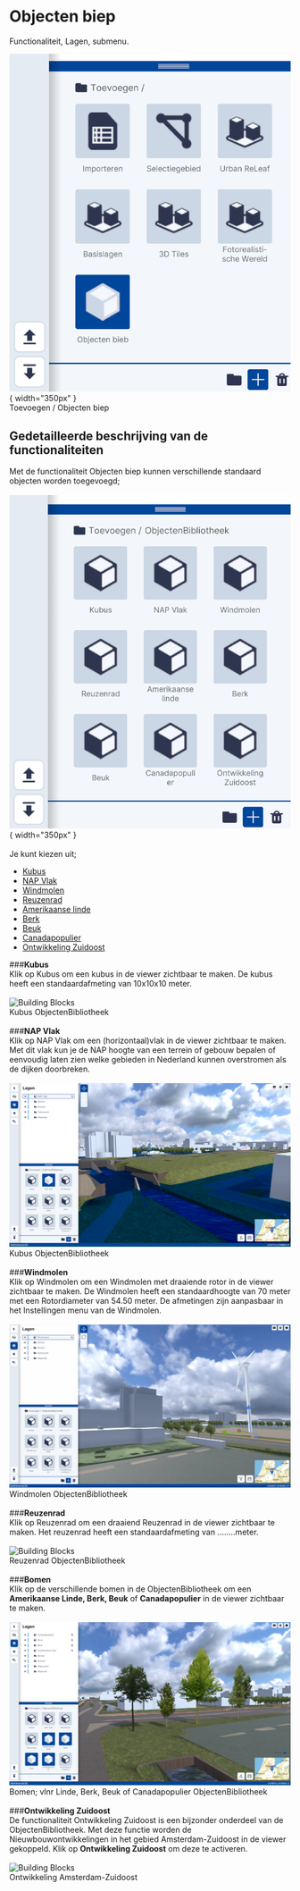 # Objecten biep

Functionaliteit, Lagen, submenu.  
  
![Building Blocks](../onboarding/imgs/lagen.toevoegen.menu.ob.png){ width="350px" }  
Toevoegen / Objecten biep

## Gedetailleerde beschrijving van de functionaliteiten
Met de functionaliteit Objecten biep kunnen verschillende standaard objecten worden toegevoegd;  
<br>
![Building Blocks](../onboarding/imgs/lagen.toevoegen.ob.png){ width="350px" }  
<br>
Je kunt kiezen uit;

* [Kubus](../toevoegen-objecten-biep/#kubus)  
* [NAP Vlak](../toevoegen-objecten-biep/#nap-vlak)  
* [Windmolen](../toevoegen-objecten-biep/#windmolen)   
* [Reuzenrad](../toevoegen-objecten-biep/#reuzenrad)   
* [Amerikaanse linde](../toevoegen-objecten-biep/#bomen)   
* [Berk](../toevoegen-objecten-biep/#bomen)   
* [Beuk](../toevoegen-objecten-biep/#bomen)   
* [Canadapopulier](../toevoegen-objecten-biep/#bomen)   
* [Ontwikkeling Zuidoost](../toevoegen-objecten-biep/#ontwikkeling-zuidoost)   

###**Kubus**  
Klik op Kubus om een kubus in de viewer zichtbaar te maken. De kubus heeft een standaardafmeting van 10x10x10 meter.  
<br>
![Building Blocks](../onboarding/imgs/lagen.toevoegen.ob.kubus.png)  
Kubus ObjectenBibliotheek  
<br>
###**NAP Vlak**  
Klik op NAP Vlak om een (horizontaal)vlak in de viewer zichtbaar te maken. Met dit vlak kun je de NAP hoogte van een terrein of gebouw bepalen of eenvoudig laten zien welke gebieden in Nederland kunnen overstromen als de dijken doorbreken.  
<br>
![Building Blocks](../onboarding/imgs/lagen.toevoegen.ob.nap.png)  
Kubus ObjectenBibliotheek  
<br>
###**Windmolen**  
Klik op Windmolen om een Windmolen met draaiende rotor in de viewer zichtbaar te maken. De Windmolen heeft een standaardhoogte van 70 meter met een Rotordiameter van 54.50 meter. De afmetingen zijn aanpasbaar in het Instellingen menu van de Windmolen.  
<br>
![Building Blocks](../onboarding/imgs/lagen.toevoegen.ob.windmolen.gif)  
Windmolen ObjectenBibliotheek  
<br>
###**Reuzenrad**  
Klik op Reuzenrad om een draaiend Reuzenrad in de viewer zichtbaar te maken. Het reuzenrad heeft een standaardafmeting van ........meter.  
<br>
![Building Blocks](../onboarding/imgs/lagen.toevoegen.ob.reuzenrad.gif)  
Reuzenrad ObjectenBibliotheek  
<br>
###**Bomen**  
Klik op de verschillende bomen in de ObjectenBibliotheek om een **Amerikaanse Linde, Berk, Beuk** of **Canadapopulier** in de viewer zichtbaar te maken.  
<br>
![Building Blocks](../onboarding/imgs/lagen.toevoegen.ob.bomen.png)  
Bomen; vlnr Linde, Berk, Beuk of Canadapopulier ObjectenBibliotheek  
<br>
###**Ontwikkeling Zuidoost**  
De functionaliteit Ontwikkeling Zuidoost is een bijzonder onderdeel van de ObjectenBibliotheek. Met deze functie worden de Nieuwbouwontwikkelingen in het gebied Amsterdam-Zuidoost in de viewer gekoppeld. Klik op **Ontwikkeling Zuidoost** om deze te activeren.  
<br>
![Building Blocks](../onboarding/imgs/lagen.toevoegen.ob.ontwikkeling.zo.png)  
Ontwikkeling Amsterdam-Zuidoost    
<br>